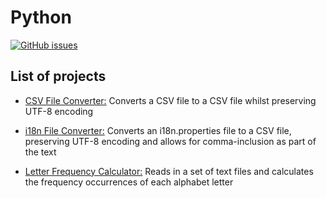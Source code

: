 # Python

[![GitHub issues](https://img.shields.io/github/issues/Carla-de-Beer/Python.svg?style=flat-square)](https://github.com/Carla-de-Beer/Processing/issues)

## List of projects

* [CSV File Converter:](https://github.com/Carla-de-Beer/Python/tree/master/CSV%20File%20Converter) Converts a CSV file to a CSV file whilst preserving UTF-8 encoding

* [i18n File Converter:](https://github.com/Carla-de-Beer/Python/tree/master/i18n%20File%20Converter) Converts an i18n.properties file to a CSV file, preserving UTF-8 encoding and allows for comma-inclusion as part of the text

* [Letter Frequency Calculator:](https://github.com/Carla-de-Beer/Python/tree/master/Letter%20Frequency%20Calculator) Reads in a set of text files and calculates the frequency occurrences of each alphabet letter
